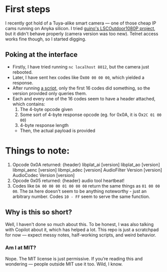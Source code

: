 # First steps

I recently got hold of a Tuya-alike smart camera — one of those cheap IP cams running on Anyka silicon. I tried [guino's LSCOutdoor1080P project](https://github.com/guino/LSCOutdoor1080P), but it didn't behave properly (camera version was too new). Telnet access works fine though, so I started digging.
## Poking at the interface

- Firstly, I have tried running `nc localhost 8012`, but the camera just rebooted.
- Later, I have sent hex codes like 0x`00 00 00 00`, which yielded a response.
- After running [a script](snippets/scan.py), only the first 16 codes did something, so the version provided only queries them.
- Each and every one of the 16 codes seem to have a header attached, which contains:
	1. The 4-byte opcode given
	2. Some sort of 4-byte response opcode (eg. for 0x0A, it is 0x`2C 01 00 00`)
	3. 4-byte response length
	- Then, the actual payload is provided
# Things to note:
1. Opcode 0x0A returned:
{header} libplat_ai \[version\] libplat_ao \[version\] libmpi_aenc \[version\] libmpi_adec \[version\] AudioFilter Version \[version\] AudioCodec Version \[version\]
2. Opcode 0x05 returned:
{header} audio tool heartbeat!
3. Codes like `DA 00 00 00 01 00 00 00` return the same things as `01 00 00 00`. The `DA` here doesn't seem to be anything noteworthy - just an arbitrary number. Codes `10 - FF` seem to serve the same function.

## Why is this so short?
Well, I haven't done so much about this. To be honest, I was also talking with Copilot about it, which has helped a lot. This repo is just a scratchpad for now — expect messy notes, half-working scripts, and weird behavior.

### Am I at MIT?
Nope. The MIT license is just permissive. If you’re reading this and wondering — people outside MIT use it too. Wild, I know.
